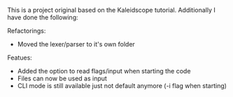 This is a project original based on the Kaleidscope tutorial.
Additionally I have done the following:


Refactorings:
- Moved the lexer/parser to it's own folder


Featues:
- Added the option to read flags/input when starting the code
- Files can now be used as input
- CLI mode is still available just not default anymore (-i flag when starting)
